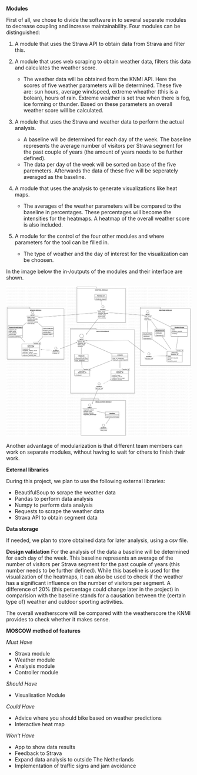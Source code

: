 **Modules**

First of all, we chose to divide the software in to several separate modules to decrease coupling and increase maintainability.
Four modules can be distinguished:
1. A module that uses the Strava API to obtain data from Strava and filter this.

2. A module that uses web scraping to obtain weather data, filters this data and calculates the weather score.
    - The weather data will be obtained from the KNMI API. Here the scores of five weather parameters will be determined. These five are: sun hours, average windspeed, extreme wheather (this is a bolean), hours of rain.
      Extreme weather is set true when there is fog, ice forming or thunder. Based on these parameters an overall weather score will be calculated. 

3. A module that uses the Strava and weather data to perform the actual analysis.
    - A baseline will be determined for each day of the week. The baseline represents the average number of visitors per Strava segment for the
      past couple of years (the amount of years needs to be further defined). 
    - The data per day of the week will be sorted on base of the five paremeters. Afterwards the data of these five will be seperately averaged as the baseline. 

4. A module that uses the analysis to generate visualizations like heat maps. 
    - The averages of the weather parameters will be compared to the baseline in percentages. These percentages will become the intensities for the heatmaps. 
      A heatmap of the overall weather score is also included.

5. A module for the control of the four other modules and where parameters for the tool can be filled in.
    - The type of weather and the day of interest for the visualization can be choosen.

In the image below the in-/outputs of the modules and their interface are shown. 

![PackageInterfaces](./PackageInterfaces.svg)



Another advantage of modularization is that different team members can work on separate modules, without having to wait for others to finish their work.

**External libraries**

During this project, we plan to use the following external libraries:
* BeautifulSoup to scrape the weather data
* Pandas to perform data analysis
* Numpy to perform data analysis
* Requests to scrape the weather data
* Strava API to obtain segment data


**Data storage**

If needed, we plan to store obtained data for later analysis, using a csv file. 

**Design validation**
For the analysis of the data a baseline will be determined for each day of the week. This baseline represents an average of the number of visitors per Strava segment for the
past couple of years (this number needs to be further defined). While this baseline is used for the visualization of the heatmaps, it can also be used to check if the weather has a significant influence
on the number of visitors per segment. A difference of 20% (this percentage could change later in the project) in comparision with the baseline stands for a causation between the (certain type of) weather and outdoor sporting activities.

The overall weatherscore will be compared with the weatherscore the KNMI provides to check whether it makes sense. 


**MOSCOW method of features**

*Must Have*
* Strava module
* Weather module
* Analysis module
* Controller module

*Should Have*
* Visualisation Module

*Could Have*
* Advice where you should bike based on weather predictions
* Interactive heat map

*Won't Have*
* App to show data results
* Feedback to Strava
* Expand data analysis to outside The Netherlands
* Implementation of traffic signs and jam avoidance